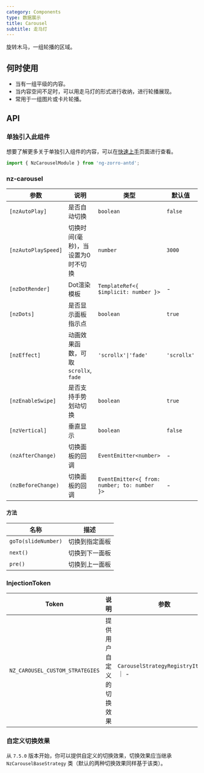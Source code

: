 ```yaml
---
category: Components
type: 数据展示
title: Carousel
subtitle: 走马灯
---
```


旋转木马，一组轮播的区域。

## 何时使用

- 当有一组平级的内容。
- 当内容空间不足时，可以用走马灯的形式进行收纳，进行轮播展现。
- 常用于一组图片或卡片轮播。

## API

### 单独引入此组件

想要了解更多关于单独引入组件的内容，可以在[快速上手](/docs/getting-started/zh#单独引入某个组件)页面进行查看。

```ts
import { NzCarouselModule } from 'ng-zorro-antd';
```

### nz-carousel

| 参数 | 说明 | 类型 | 默认值 |
| --- | --- | --- | --- |
| `[nzAutoPlay]` | 是否自动切换 | `boolean` | `false` |
| `[nzAutoPlaySpeed]` | 切换时间(毫秒)，当设置为0时不切换 | `number` | `3000` |
| `[nzDotRender]` | Dot渲染模板 | `TemplateRef<{ $implicit: number }>` | - |
| `[nzDots]` | 是否显示面板指示点 | `boolean` | `true` |
| `[nzEffect]` | 动画效果函数，可取 `scrollx`, `fade` | `'scrollx'\|'fade'`|`'scrollx'` |
| `[nzEnableSwipe]` | 是否支持手势划动切换 | `boolean` | `true` |
| `[nzVertical]` | 垂直显示 | `boolean` | `false` |
| `(nzAfterChange)` | 切换面板的回调 | `EventEmitter<number>` | - |
| `(nzBeforeChange)` | 切换面板的回调 | `EventEmitter<{ from: number; to: number }>` | - |

#### 方法

| 名称 | 描述 |
| --- | --- |
| `goTo(slideNumber)` | 切换到指定面板 |
| `next()` | 切换到下一面板 |
| `pre()` | 切换到上一面板 |

### InjectionToken

| Token | 说明 | 参数 |
| ----- | --- | ---- |
| `NZ_CAROUSEL_CUSTOM_STRATEGIES` | 提供用户自定义的切换效果 | `CarouselStrategyRegistryItem[]` ｜ - |

### 自定义切换效果

从 `7.5.0` 版本开始，你可以提供自定义的切换效果，切换效果应当继承 `NzCarouselBaseStrategy` 类（默认的两种切换效果同样基于该类）。
